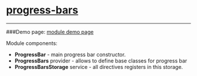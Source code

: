 # [progress-bars](https://github.com/PSDCoder/progress-bars)
---
###Demo page: [module demo page](http://psdcoder.github.io/progress-bars/demo/index.html)

Module components:

* **ProgressBar** - main progress bar constructor.
* **ProgressBars** provider - allows to define base classes for progress bar
* **ProgressBarsStorage** service - all **<progress-bar></progress-bar>** directives registers in this storage.
